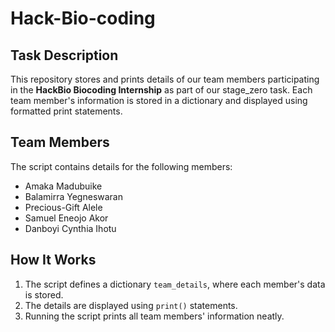 # Hack-Bio-coding
## Task Description 
This repository stores and prints details of our team members participating in the **HackBio Biocoding Internship** as part of our stage_zero task. 
Each team member's information is stored in a dictionary and displayed using formatted print statements.

## Team Members
The script contains details for the following members:
- Amaka Madubuike
- Balamirra Yegneswaran
- Precious-Gift Alele
- Samuel Eneojo Akor
- Danboyi Cynthia Ihotu

## How It Works
1. The script defines a dictionary `team_details`, where each member's data is stored.
2. The details are displayed using `print()` statements.
3. Running the script prints all team members' information neatly.
 

